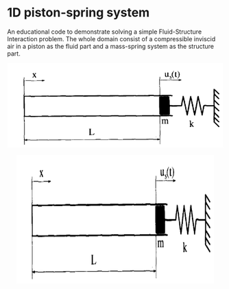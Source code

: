 # 1D piston-spring system

An educational code to demonstrate solving a simple Fluid-Structure Interaction problem. The whole domain consist of a compressible inviscid air in a piston as the fluid part and a mass-spring system as the structure part.

![1D piston-spring system](./piston_problem.png)
<p align="center">
  <img width="460" height="300" src="./piston_problem.png">
</p>
